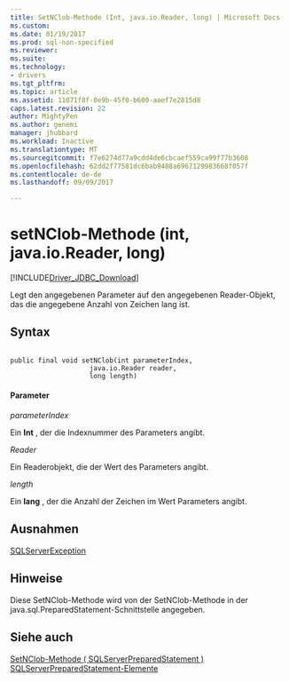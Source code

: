 ```yaml
---
title: SetNClob-Methode (Int, java.io.Reader, long) | Microsoft Docs
ms.custom: 
ms.date: 01/19/2017
ms.prod: sql-non-specified
ms.reviewer: 
ms.suite: 
ms.technology:
- drivers
ms.tgt_pltfrm: 
ms.topic: article
ms.assetid: 11071f8f-0e9b-45f0-b600-aaef7e2815d8
caps.latest.revision: 22
author: MightyPen
ms.author: genemi
manager: jhubbard
ms.workload: Inactive
ms.translationtype: MT
ms.sourcegitcommit: f7e6274d77a9cdd4de6cbcaef559ca99f77b3608
ms.openlocfilehash: 62dd2f77581dc6bab9488a6967129983668f057f
ms.contentlocale: de-de
ms.lasthandoff: 09/09/2017

---
```

# <a name="setnclob-method-int-javaioreader-long"></a>setNClob-Methode (int, java.io.Reader, long)
[!INCLUDE[Driver_JDBC_Download](../../../includes/driver_jdbc_download.md)]

  Legt den angegebenen Parameter auf den angegebenen Reader-Objekt, das die angegebene Anzahl von Zeichen lang ist.  
  
## <a name="syntax"></a>Syntax  
  
```  
  
public final void setNClob(int parameterIndex,  
                    java.io.Reader reader,  
                    long length)  
```  
  
#### <a name="parameters"></a>Parameter  
 *parameterIndex*  
  
 Ein **Int** , der die Indexnummer des Parameters angibt.  
  
 *Reader*  
  
 Ein Readerobjekt, die der Wert des Parameters angibt.  
  
 *length*  
  
 Ein **lang** , der die Anzahl der Zeichen im Wert Parameters angibt.  
  
## <a name="exceptions"></a>Ausnahmen  
 [SQLServerException](../../../connect/jdbc/reference/sqlserverexception-class.md)  
  
## <a name="remarks"></a>Hinweise  
 Diese SetNClob-Methode wird von der SetNClob-Methode in der java.sql.PreparedStatement-Schnittstelle angegeben.  
  
## <a name="see-also"></a>Siehe auch  
 [SetNClob-Methode &#40; SQLServerPreparedStatement &#41;](../../../connect/jdbc/reference/setnclob-method-sqlserverpreparedstatement.md)   
 [SQLServerPreparedStatement-Elemente](../../../connect/jdbc/reference/sqlserverpreparedstatement-members.md)  
  
  

